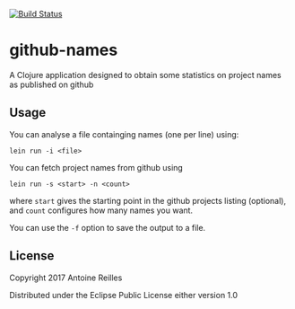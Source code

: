 [![Build Status](https://travis-ci.org/selliera/github-names.svg?branch=master)](https://travis-ci.org/selliera/github-names)

# github-names

A Clojure application designed to obtain some statistics on project names as
published on github

## Usage

You can analyse a file containging names (one per line) using:

    lein run -i <file>

You can fetch project names from github using

    lein run -s <start> -n <count>

where `start` gives the starting point in the github projects listing
(optional), and `count` configures how many names you want.

You can use the `-f` option to save the output to a file.

## License

Copyright 2017 Antoine Reilles

Distributed under the Eclipse Public License either version 1.0
